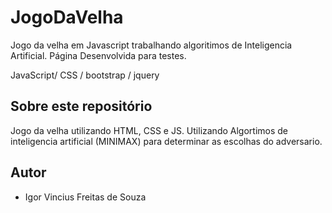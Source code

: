 # JogoDaVelha
Jogo da velha em Javascript trabalhando algoritimos de Inteligencia Artificial. Página Desenvolvida para testes.


JavaScript/ CSS /  bootstrap / jquery
## Sobre este repositório

Jogo da velha utilizando HTML, CSS e JS. Utilizando Algortimos de inteligencia artificial (MINIMAX) para determinar as escolhas do adversario.

## Autor

* Igor Vincius Freitas de Souza
